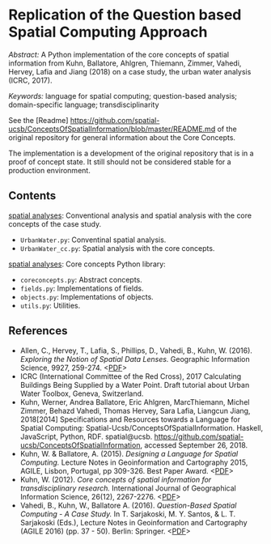 # Replication of the Question based Spatial Computing Approach

*Abstract:* A Python implementation of the core concepts of spatial information from Kuhn, Ballatore, Ahlgren, Thiemann, Zimmer, Vahedi, Hervey, Lafia and Jiang (2018) on a case study, the urban water analysis (ICRC, 2017).

*Keywords:* language for spatial computing; question-based analysis; domain-specific language; transdisciplinarity

See the [Readme] https://github.com/spatial-ucsb/ConceptsOfSpatialInformation/blob/master/README.md of the original repository for general information about the Core Concepts.

The implementation is a development of the original repository that is in a proof of concept state. It still should not be considered stable for a production environment.

Contents
-----------------------------
[spatial analyses](https://github.com/sstuder/QuestionBasedSpatialComputing): Conventional analysis and spatial analysis with the core concepts of the case study.
- `UrbanWater.py`: Conventinal spatial analysis.
- `UrbanWater_cc.py`: Spatial analysis with the core concepts.

[spatial analyses](coreconcepts): Core concepts Python library:
- `coreconcepts.py`: Abstract concepts.
- `fields.py`: Implementations of fields.
- `objects.py`: Implementations of objects.
- `utils.py`: Utilities.


References
-----------------------------
- Allen, C., Hervey, T., Lafia, S., Phillips, D., Vahedi, B., Kuhn, W. (2016). *Exploring the Notion of Spatial Data Lenses.* Geographic Information Science, 9927, 259-274. <[PDF](http://link.springer.com/10.1007/978-3-319-45738-3_17)>
- ICRC (International Committee of the Red Cross), 2017	Calculating Buildings Being Supplied by a Water Point. Draft tutorial about Urban Water Toolbox, Geneva, Switzerland.
- Kuhn, Werner, Andrea Ballatore, Eric Ahlgren, MarcThiemann, Michel Zimmer, Behazd Vahedi, Thomas Hervey, Sara Lafia, Liangcun Jiang, 2018[2014]	Specifications and Resources towards a Language for Spatial Computing: Spatial-Ucsb/ConceptsOfSpatialInformation. Haskell, JavaScript, Python, RDF. spatial@ucsb. https://github.com/spatial-ucsb/ConceptsOfSpatialInformation, accessed September 26, 2018.
- Kuhn, W. & Ballatore, A. (2015). *Designing a Language for Spatial Computing.* Lecture Notes in Geoinformation and Cartography 2015, AGILE, Lisbon, Portugal, pp 309-326. Best Paper Award. <[PDF](http://escholarship.org/uc/item/04q9q6wm)>
- Kuhn, W. (2012). *Core concepts of spatial information for transdisciplinary research.* International Journal of Geographical Information Science, 26(12), 2267-2276. <[PDF](http://ifgi.uni-muenster.de/~kuhn/research/publications/pdfs/refereed%20journals/IJGIS%202012.pdf)>
- Vahedi, B., Kuhn, W., Ballatore A. (2016). *Question-Based Spatial Computing - A Case Study.* In T. Sarjakoski, M. Y. Santos, & L. T. Sarjakoski (Eds.), Lecture Notes in Geoinformation and Cartography (AGILE 2016) (pp. 37 - 50). Berlin: Springer. <[PDF](https://link.springer.com/chapter/10.1007/978-3-319-33783-8_3)>
